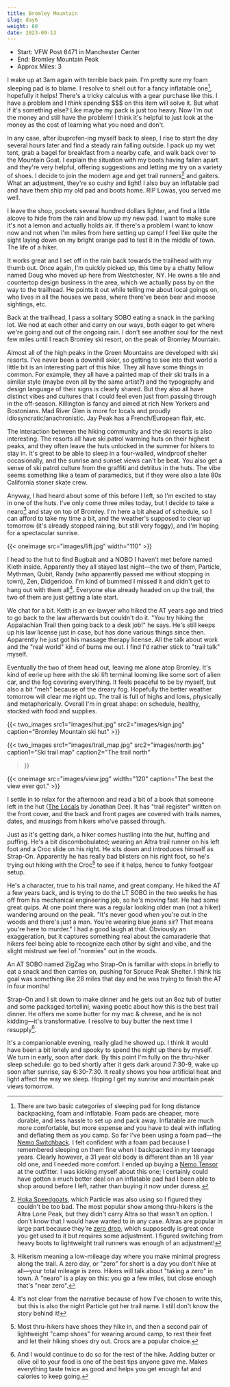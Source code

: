 ```yaml
---
title: Bromley Mountain
slug: day6
weight: 60
date: 2023-09-13
---
```


- Start: VFW Post 6471 in Manchester Center
- End: Bromley Mountain Peak
- Approx Miles: 3

I wake up at 3am again with terrible back pain. I'm pretty sure my foam sleeping pad is to blame. I resolve to shell out for a fancy inflatable one[^1], hopefully it helps! There's a tricky calculus with a gear purchase like this. I have a problem and I *think* spending $$$ on this item will solve it. But what if it's something else? Like maybe my pack is just too heavy. Now I'm out the money and still have the problem! I think it's helpful to just look at the money as the cost of learning what you need and don't.

In any case, after ibuprofen-ing myself back to sleep, I rise to start the day several hours later and find a steady rain falling outside. I pack up my wet tent, grab a bagel for breakfast from a nearby cafe, and walk back over to the Mountain Goat. I explain the situation with my boots having fallen apart and they're very helpful, offering suggestions and letting me try on a variety of shoes. I decide to join the modern age and get trail runners[^2] and gaiters. What an adjustment, they're so cushy and light! I also buy an inflatable pad and have them ship my old pad and boots home. RIP Lowas, you served me well.

I leave the shop, pockets several hundred dollars lighter, and find a little alcove to hide from the rain and blow up my new pad. I want to make sure it's not a lemon and actually holds air. If there's a problem I want to know now and not when I'm miles from here setting up camp! I feel like quite the sight laying down on my bright orange pad to test it in the middle of town. The life of a hiker.

It works great and I set off in the rain back towards the trailhead with my thumb out. Once again, I'm quickly picked up, this time by a chatty fellow named Doug who moved up here from Westchester, NY. He owns a tile and countertop design business in the area, which we actually pass by on the way to the trailhead. He points it out while telling me about local goings on, who lives in all the houses we pass, where there've been bear and moose sightings, etc.

Back at the trailhead, I pass a solitary SOBO eating a snack in the parking lot. We nod at each other and carry on our ways, both eager to get where we're going and out of the ongoing rain. I don't see another soul for the next few miles until I reach Bromley ski resort, on the peak of Bromley Mountain.

Almost all of the high peaks in the Green Mountains are developed with ski resorts. I've never been a downhill skier, so getting to see into that world a little bit is an interesting part of this hike. They all have some things in common. For example, they all have a painted map of their ski trails in a similar style (maybe even all by the same artist?) and the typography and design language of their signs is clearly shared. But they also all have distinct vibes and cultures that I could feel even just from passing through in the off-season. Killington is fancy and aimed at rich New Yorkers and Bostonians. Mad River Glen is more for locals and proudly idiosyncratic/anachronistic. Jay Peak has a French/European flair, etc.

The interaction between the hiking community and the ski resorts is also interesting. The resorts all have ski patrol warming huts on their highest peaks, and they often leave the huts unlocked in the summer for hikers to stay in. It's great to be able to sleep in a four-walled, windproof shelter occasionally, and the sunrise and sunset views can't be beat. You also get a sense of ski patrol culture from the graffiti and detritus in the huts. The vibe seems something like a team of paramedics, but if they were also a late 80s California stoner skate crew.

Anyway, I had heard about some of this before I left, so I'm excited to stay in one of the huts. I've only come three miles today, but I decide to take a nearo[^3] and stay on top of Bromley. I'm here a bit ahead of schedule, so I can afford to take my time a bit, and the weather's supposed to clear up tomorrow (it's already stopped raining, but still very foggy), and I'm hoping for a spectacular sunrise.

{{< oneimage src="images/lift.jpg" width="110" >}}

I head to the hut to find Bugbait and a NOBO I haven't met before named Kieth inside. Apparently they all stayed last night—the two of them, Particle, Mythman, Qubit, Randy (who apparently passed me without stopping in town), Zen, Didgeridoo. I'm kind of bummed I missed it and didn't get to hang out with them all[^4]. Everyone else already headed on up the trail, the two of them are just getting a late start.

We chat for a bit. Keith is an ex-lawyer who hiked the AT years ago and tried to go back to the law afterwards but couldn't do it. "You try hiking the Appalachian Trail then going back to a desk job!" he says. He's still keeps up his law license just in case, but has done various things since then. Apparently he just got his massage therapy license. All the talk about work and the "real world" kind of bums me out. I find I'd rather stick to "trail talk" myself.

Eventually the two of them head out, leaving me alone atop Bromley. It's kind of eerie up here with the ski lift terminal looming like some sort of alien car, and the fog covering everything. It feels peaceful to be by myself, but also a bit "meh" because of the dreary fog. Hopefully the better weather tomorrow will clear me right up. The trail is full of highs and lows, physically and metaphorically. Overall I'm in great shape: on schedule, healthy, stocked with food and supplies.

{{< two_images src1="images/hut.jpg" src2="images/sign.jpg" caption="Bromley Mountain ski hut" >}}

{{< two_images src1="images/trail_map.jpg" src2="images/north.jpg"
      caption1="Ski trail map"
      caption2="The trail north"
>}}

{{< oneimage src="images/view.jpg" width="120" caption="The best the view ever got." >}}

I settle in to relax for the afternoon and read a bit of a book that someone left in the hut ([The Locals](https://www.penguinrandomhouse.com/books/217581/the-locals-by-jonathan-dee/) by Jonathan Dee). It has "trail register" written on the front cover, and the back and front pages are covered with trails names, dates, and musings from hikers who've passed through.

Just as it's getting dark, a hiker comes hustling into the hut, huffing and puffing. He's a bit discombobulated; wearing an Altra trail runner on his left foot and a Croc slide on his right. He sits down and introduces himself as Strap-On. Apparently he has really bad blisters on his right foot, so he's trying out hiking with the Croc[^5] to see if it helps, hence to funky footgear setup.

He's a character, true to his trail name, and great company. He hiked the AT a few years back, and is trying to do the LT SOBO in the two weeks he has off from his mechanical engineering job, so he's moving fast. He had some great quips. At one point there was a regular looking older man (not a hiker) wandering around on the peak. "It's never good when you're out in the woods and there's just a man. You're wearing blue jeans sir? That means you're here to murder." I had a good laugh at that. Obviously an exaggeration, but it captures something real about the camaraderie that hikers feel being able to recognize each other by sight and vibe, and the slight mistrust we feel of "normies" out in the woods.

An AT SOBO named ZigZag who Strap-On is familiar with stops in briefly to eat a snack and then carries on, pushing for Spruce Peak Shelter. I think his goal was something like 28 miles that day and he was trying to finish the AT in four months!

Strap-On and I sit down to make dinner and he gets out an 8oz tub of butter and some packaged tortellini, waxing poetic about how this is the best trail dinner. He offers me some butter for my mac & cheese, and he is not kidding—it's transformative. I resolve to buy butter the next time I resupply[^6].

It's a companionable evening, really glad he showed up. I think it would have been a bit lonely and spooky to spend the night up there by myself. We turn in early, soon after dark. By this point I'm fully on the thru-hiker sleep schedule: go to bed shortly after it gets dark around 7:30-9, wake up soon after sunrise, say 6:30-7:30. It really shows you how artificial heat and light affect the way we sleep. Hoping I get my sunrise and mountain peak views tomorrow.

[^1]: There are two basic categories of sleeping pad for long distance backpacking, foam and inflatable. Foam pads are cheaper, more durable, and less hassle to set up and pack away. Inflatable are much more comfortable, but more expense and you have to deal with inflating and deflating them as you camp. So far I've been using a foam pad—the [Nemo Switchback](https://www.nemoequipment.com/products/switchback). I felt confident with a foam pad because I remembered sleeping on them fine when I backpacked in my teenage years. Clearly however, a 31 year old body is different than an 18 year old one, and I needed more comfort. I ended up buying a [Nemo Tensor](https://www.nemoequipment.com/products/tensor) at the outfitter. I was kicking myself about this one; I certainly could have gotten a much better deal on an inflatable pad had I been able to shop around before I left, rather than buying it now under duress.
[^2]: [Hoka Speedgoats](https://www.hoka.com/en/us/speedgoat/), which Particle was also using so I figured they couldn't be too bad. The most popular show among thru-hikers is the Altra Lone Peak, but they didn't carry Altra so that wasn't an option. I don't know that I would have wanted to in any case. Altras are popular in large part because they're [zero drop](https://en.wikipedia.org/wiki/Minimalist_shoe), which supposedly is great once you get used to it but requires some adjustment. I figured switching from heavy boots to lightweight trail runners was enough of an adjustment!
[^3]: Hikerism meaning a low-mileage day where you make minimal progress along the trail. A zero day, or "zero" for short is a day you don't hike at all—your total mileage is zero. Hikers will talk about "taking a zero" in town. A "nearo" is a play on this: you go a few miles, but close enough that's "near zero".
[^4]: It's not clear from the narrative because of how I've chosen to write this, but this is also the night Particle got her trail name. I still don't know the story behind it!
[^5]: Most thru-hikers have shoes they hike in, and then a second pair of lightweight "camp shoes" for wearing around camp, to rest their feet and let their hiking shoes dry out. Crocs are a popular choice.
[^6]: And I would continue to do so for the rest of the hike. Adding butter or olive oil to your food is one of the best tips anyone gave me. Makes everything taste twice as good and helps you get enough fat and calories to keep going.
